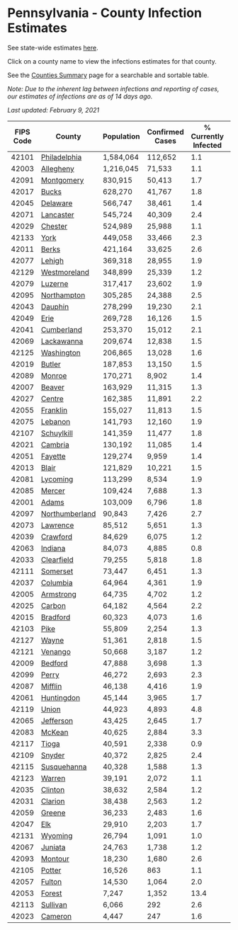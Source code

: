 # Pennsylvania - County Infection Estimates

See state-wide estimates [here](/infections/us-pa).

Click on a county name to view the infections estimates for that county.

See the [Counties Summary](/infections/summary-counties) page for a searchable and sortable table.

*Note: Due to the inherent lag between infections and reporting of cases, our estimates of infections are as of 14 days ago.*

*Last updated: February 9, 2021*

|   FIPS Code |                           County |   Population |   Confirmed Cases |   % Currently Infected |   % Total Infected |
|-------------|----------------------------------|--------------|-------------------|------------------------|--------------------|
|       42101 |     [Philadelphia](philadelphia) |    1,584,064 |           112,652 |                    1.1 |               27.3 |
|       42003 |           [Allegheny](allegheny) |    1,216,045 |            71,533 |                    1.1 |               18.6 |
|       42091 |         [Montgomery](montgomery) |      830,915 |            50,413 |                    1.7 |               21.7 |
|       42017 |                   [Bucks](bucks) |      628,270 |            41,767 |                    1.8 |               23.2 |
|       42045 |             [Delaware](delaware) |      566,747 |            38,461 |                    1.4 |               24.9 |
|       42071 |           [Lancaster](lancaster) |      545,724 |            40,309 |                    2.4 |               24.4 |
|       42029 |               [Chester](chester) |      524,989 |            25,988 |                    1.1 |               17.0 |
|       42133 |                     [York](york) |      449,058 |            33,466 |                    2.3 |               23.4 |
|       42011 |                   [Berks](berks) |      421,164 |            33,625 |                    2.6 |               28.1 |
|       42077 |                 [Lehigh](lehigh) |      369,318 |            28,955 |                    1.9 |               28.4 |
|       42129 |     [Westmoreland](westmoreland) |      348,899 |            25,339 |                    1.2 |               22.9 |
|       42079 |               [Luzerne](luzerne) |      317,417 |            23,602 |                    1.9 |               26.6 |
|       42095 |       [Northampton](northampton) |      305,285 |            24,388 |                    2.5 |               28.3 |
|       42043 |               [Dauphin](dauphin) |      278,299 |            19,230 |                    2.1 |               22.5 |
|       42049 |                     [Erie](erie) |      269,728 |            16,126 |                    1.5 |               18.6 |
|       42041 |         [Cumberland](cumberland) |      253,370 |            15,012 |                    2.1 |               18.9 |
|       42069 |         [Lackawanna](lackawanna) |      209,674 |            12,838 |                    1.5 |               21.3 |
|       42125 |         [Washington](washington) |      206,865 |            13,028 |                    1.6 |               19.5 |
|       42019 |                 [Butler](butler) |      187,853 |            13,150 |                    1.5 |               21.9 |
|       42089 |                 [Monroe](monroe) |      170,271 |             8,902 |                    1.4 |               19.7 |
|       42007 |                 [Beaver](beaver) |      163,929 |            11,315 |                    1.3 |               22.7 |
|       42027 |                 [Centre](centre) |      162,385 |            11,891 |                    2.2 |               21.8 |
|       42055 |             [Franklin](franklin) |      155,027 |            11,813 |                    1.5 |               24.8 |
|       42075 |               [Lebanon](lebanon) |      141,793 |            12,160 |                    1.9 |               28.9 |
|       42107 |         [Schuylkill](schuylkill) |      141,359 |            11,477 |                    1.8 |               26.4 |
|       42021 |               [Cambria](cambria) |      130,192 |            11,085 |                    1.4 |               26.3 |
|       42051 |               [Fayette](fayette) |      129,274 |             9,959 |                    1.4 |               24.1 |
|       42013 |                   [Blair](blair) |      121,829 |            10,221 |                    1.5 |               25.8 |
|       42081 |             [Lycoming](lycoming) |      113,299 |             8,534 |                    1.9 |               23.3 |
|       42085 |                 [Mercer](mercer) |      109,424 |             7,688 |                    1.3 |               21.9 |
|       42001 |                   [Adams](adams) |      103,009 |             6,796 |                    1.8 |               20.9 |
|       42097 | [Northumberland](northumberland) |       90,843 |             7,426 |                    2.7 |               24.8 |
|       42073 |             [Lawrence](lawrence) |       85,512 |             5,651 |                    1.3 |               20.6 |
|       42039 |             [Crawford](crawford) |       84,629 |             6,075 |                    1.2 |               22.4 |
|       42063 |               [Indiana](indiana) |       84,073 |             4,885 |                    0.8 |               18.1 |
|       42033 |         [Clearfield](clearfield) |       79,255 |             5,818 |                    1.8 |               22.7 |
|       42111 |             [Somerset](somerset) |       73,447 |             6,451 |                    1.3 |               27.4 |
|       42037 |             [Columbia](columbia) |       64,964 |             4,361 |                    1.9 |               22.6 |
|       42005 |           [Armstrong](armstrong) |       64,735 |             4,702 |                    1.2 |               22.6 |
|       42025 |                 [Carbon](carbon) |       64,182 |             4,564 |                    2.2 |               23.2 |
|       42015 |             [Bradford](bradford) |       60,323 |             4,073 |                    1.6 |               20.6 |
|       42103 |                     [Pike](pike) |       55,809 |             2,254 |                    1.3 |               16.1 |
|       42127 |                   [Wayne](wayne) |       51,361 |             2,818 |                    1.5 |               18.0 |
|       42121 |               [Venango](venango) |       50,668 |             3,187 |                    1.2 |               19.4 |
|       42009 |               [Bedford](bedford) |       47,888 |             3,698 |                    1.3 |               24.1 |
|       42099 |                   [Perry](perry) |       46,272 |             2,693 |                    2.3 |               18.0 |
|       42087 |               [Mifflin](mifflin) |       46,138 |             4,416 |                    1.9 |               29.9 |
|       42061 |         [Huntingdon](huntingdon) |       45,144 |             3,965 |                    1.7 |               28.0 |
|       42119 |                   [Union](union) |       44,923 |             4,893 |                    4.8 |               31.3 |
|       42065 |           [Jefferson](jefferson) |       43,425 |             2,645 |                    1.7 |               18.7 |
|       42083 |                 [McKean](mckean) |       40,625 |             2,884 |                    3.3 |               21.7 |
|       42117 |                   [Tioga](tioga) |       40,591 |             2,338 |                    0.9 |               17.9 |
|       42109 |                 [Snyder](snyder) |       40,372 |             2,825 |                    2.4 |               21.1 |
|       42115 |       [Susquehanna](susquehanna) |       40,328 |             1,588 |                    1.3 |               13.0 |
|       42123 |                 [Warren](warren) |       39,191 |             2,072 |                    1.1 |               16.4 |
|       42035 |               [Clinton](clinton) |       38,632 |             2,584 |                    1.2 |               21.0 |
|       42031 |               [Clarion](clarion) |       38,438 |             2,563 |                    1.2 |               20.9 |
|       42059 |                 [Greene](greene) |       36,233 |             2,483 |                    1.6 |               21.4 |
|       42047 |                       [Elk](elk) |       29,910 |             2,203 |                    1.7 |               22.6 |
|       42131 |               [Wyoming](wyoming) |       26,794 |             1,091 |                    1.0 |               12.9 |
|       42067 |               [Juniata](juniata) |       24,763 |             1,738 |                    1.2 |               23.5 |
|       42093 |               [Montour](montour) |       18,230 |             1,680 |                    2.6 |               32.9 |
|       42105 |                 [Potter](potter) |       16,526 |               863 |                    1.1 |               16.1 |
|       42057 |                 [Fulton](fulton) |       14,530 |             1,064 |                    2.0 |               22.9 |
|       42053 |                 [Forest](forest) |        7,247 |             1,352 |                   13.4 |               56.1 |
|       42113 |             [Sullivan](sullivan) |        6,066 |               292 |                    2.6 |               14.8 |
|       42023 |               [Cameron](cameron) |        4,447 |               247 |                    1.6 |               17.5 |